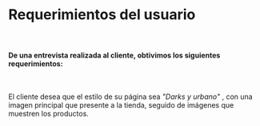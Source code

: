 # Requerimientos del usuario 
<br>

#### De una entrevista realizada al cliente, obtivimos los siguientes requerimientos:
<br>

El cliente desea que el estilo de su página sea *"Darks y urbano"* , con una imagen principal que presente a la tienda, seguido de imágenes que muestren los productos.
 